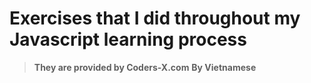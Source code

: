 # **Exercises that I did throughout my Javascript learning process**
>**They are provided by Coders-X.com**
>**By Vietnamese**
